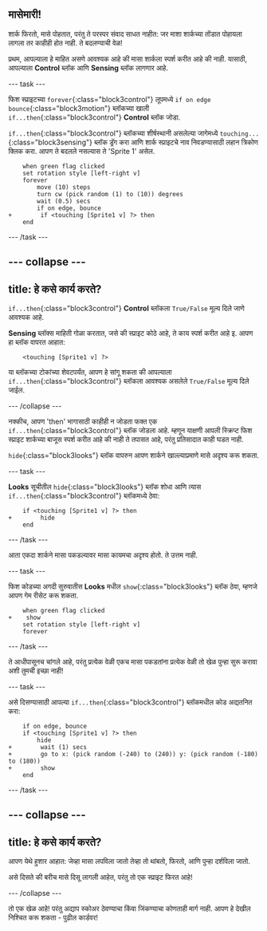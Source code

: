 ## मासेमारी!

शार्क फिरतो, मासे पोहतात, परंतु ते परस्पर संवाद साधत नाहीत: जर माशा शार्कच्या तोंडात पोहायला लागला तर काहीही होत नाही. ते बदलण्याची वेळ!

प्रथम, आपल्याला हे माहित असणे आवश्यक आहे की मासा शार्कला स्पर्श करीत आहे की नाही. यासाठी, आपल्याला **Control** ब्लॉक आणि **Sensing** ब्लॉक लागणार आहे.

--- task ---

फिश स्प्राइटच्या `forever`{:class="block3control"} लूपमध्ये `if on edge bounce`{:class="block3motion"} ब्लॉकच्या खाली `if...then`{:class="block3control"} **Control** ब्लॉक जोडा.

`if...then`{:class="block3control"} ब्लॉकच्या शीर्षस्थानी असलेल्या जागेमध्ये `touching...`{:class="block3sensing"} ब्लॉक ड्रॅग करा आणि शार्क स्प्राइटचे नाव निवडण्यासाठी लहान त्रिकोण क्लिक करा. आपण ते बदलले नसल्यास ते 'Sprite 1' असेल.

```blocks3
    when green flag clicked
    set rotation style [left-right v]
    forever 
        move (10) steps
        turn cw (pick random (1) to (10)) degrees
        wait (0.5) secs
        if on edge, bounce
+        if <touching [Sprite1 v] ?> then
    end
```

--- /task ---

--- collapse ---
---
title: हे कसे कार्य करते?
---

`if...then`{:class="block3control"} **Control** ब्लॉकला `True/False` मूल्य दिले जाणे आवश्यक आहे.

**Sensing** ब्लॉक्स माहिती गोळा करतात, जसे की स्प्राइट कोठे आहे, ते काय स्पर्श करीत आहे इ. आपण हा ब्लॉक वापरत आहात:

```blocks3
    <touching [Sprite1 v] ?>
```

या ब्लॉकच्या टोकांच्या शेवटपर्यंत, आपण हे सांगू शकता की आपल्याला `if...then`{:class="block3control"} ब्लॉकला आवश्यक असलेले `True/False` मूल्य दिले जाईल.

--- /collapse ---

नक्कीच, आपण 'then' भागासाठी काहीही न जोडता फक्त एक `if...then`{:class="block3control"} ब्लॉक जोडला आहे. म्हणून याक्षणी आपली स्क्रिप्ट फिश स्प्राइट शार्कच्या बाजूस स्पर्श करीत आहे की नाही ते तपासत आहे, परंतु प्रतिसादात काही घडत नाही.

`hide`{:class="block3looks"} ब्लॉक वापरुन आपण शार्कने खाल्ल्याप्रमाणे मासे अदृश्य करू शकता.

--- task ---

**Looks** सूचीतील `hide`{:class="block3looks"} ब्लॉक शोधा आणि त्यास `if...then`{:class="block3control"} ब्लॉकमध्ये ठेवा:

```blocks3
    if <touching [Sprite1 v] ?> then
+        hide
    end
```

--- /task ---

आता एकदा शार्कने मासा पकडल्यावर मासा कायमचा अदृश्य होतो. ते उत्तम नाही.

--- task ---

फिश कोडच्या अगदी सुरुवातीस **Looks** मधील `show`{:class="block3looks"} ब्लॉक ठेवा, म्हणजे आपण गेम रीसेट करू शकता.

```blocks3
    when green flag clicked
+    show
    set rotation style [left-right v]
    forever
```

--- /task ---

ते आधीपासूनच चांगले आहे, परंतु प्रत्येक वेळी एकच मासा पकडतांना प्रत्येक वेळी तो खेळ पुन्हा सुरू करावा अशी तुमची इच्छा नाही!

--- task ---

असे दिसण्यासाठी आपल्या `if...then`{:class="block3control"} ब्लॉकमधील कोड अद्यतनित करा:

```blocks3
    if on edge, bounce
    if <touching [Sprite1 v] ?> then
        hide
+        wait (1) secs
+        go to x: (pick random (-240) to (240)) y: (pick random (-180) to (180))
+        show
    end
```

--- /task ---

--- collapse ---
---
title: हे कसे कार्य करते?
---

आपण येथे हुशार आहात: जेव्हा मासा लपविला जातो तेव्हा तो थांबतो, फिरतो, आणि पुन्हा दर्शविला जातो.

असे दिसते की बरीच मासे दिसू लागली आहेत, परंतु तो एक स्प्राइट फिरत आहे!

--- /collapse ---

तो एक खेळ आहे! परंतु अद्याप स्कोअर ठेवण्याचा किंवा जिंकण्याचा कोणताही मार्ग नाही. आपण हे देखील निश्चित करू शकता - पुढील कार्डवर!